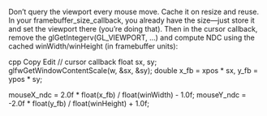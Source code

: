 Don’t query the viewport every mouse move. Cache it on resize and reuse.
In your framebuffer_size_callback, you already have the size—just store it and set the viewport there (you’re doing that). Then in the cursor callback, remove the glGetIntegerv(GL_VIEWPORT, ...) and compute NDC using the cached winWidth/winHeight (in framebuffer units):

cpp
Copy
Edit
// cursor callback
float sx, sy;
glfwGetWindowContentScale(w, &sx, &sy);
double x_fb = xpos * sx, y_fb = ypos * sy;

mouseX_ndc =  2.0f * float(x_fb) / float(winWidth)  - 1.0f;
mouseY_ndc = -2.0f * float(y_fb) / float(winHeight) + 1.0f;